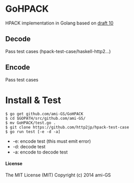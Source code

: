 GoHPACK
=======

HPACK implementation in Golang based on [draft 10](http://tools.ietf.org/html/draft-ietf-httpbis-header-compression-10 "draft 10")

## Decode
Pass test cases (hpack-test-case/haskell-http2...)

## Encode
Pass test cases

# Install & Test
```
$ go get github.com/ami-GS/GoHPACK
$ cd $GOPATH/src/github.com/ami-GS/
$ mv GoHPACK/test.go .
$ git clone https://github.com/http2jp/hpack-test-case
$ go run test [-e -d -a]
```
* -e: encode test (this must emit error)
* -d: decode test
* -a: encode to decode test

#### License
The MIT License (MIT) Copyright (c) 2014 ami-GS